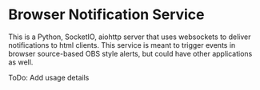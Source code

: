 # Browser Notification Service

This is a Python, SocketIO, aiohttp server that uses websockets to deliver notifications to html clients. This service is meant to trigger events in browser source-based OBS style alerts, but could have other applications as well.

ToDo:
Add usage details